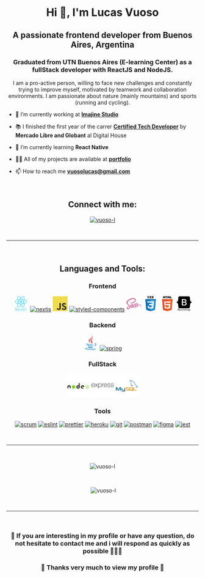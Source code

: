 <h1 align="center">Hi 👋, I'm Lucas Vuoso</h1>
<h2 align="center">A passionate frontend developer from Buenos Aires, Argentina</h2>
<h3 align="center">Graduated from UTN Buenos Aires (E-learning Center) as a fullStack developer with ReactJS and NodeJS.</h3>
<p align="center">I am a pro-active person, willing to face new challenges and constantly trying to improve myself, motivated by teamwork and collaboration environments. I am passionate about nature (mainly mountains) and sports (running and cycling).</p>

- 🔭 I’m currently working at [**Imajine Studio**](https://imajine.com/)

- 📚 I finished the first year of the carrer [**Certified Tech Developer**](https://www.digitalhouse.com/ar/acciones/certified-tech-developer) by **Mercado Libre and Globant** al Digital House

- 🌱 I’m currently learning **React Native**

- 👨‍💻 All of my projects are available at [**portfolio**](https://portfolio-vuoso-lucas.vercel.app/)

- 📫 How to reach me **vuosolucas@gmail.com**

</br>

<h2 align="center">Connect with me:</h2>
<p align="center">
<a href="https://linkedin.com/in/vuoso-l" target="blank"><img align="center" src="https://img.pngio.com/linkedin-logo-png-images-free-download-linkedin-logo-png-612_612.png" alt="vuoso-l" height="40" width="40" /></a>
</p>

</br>
<hr>
</br>

<h2 align="center">Languages and Tools:</h2>
<h3 align="center">Frontend</h3>
<p align="center">
  <a href="https://reactjs.org/" target="_blank" rel="noreferrer"> <img
      src="https://raw.githubusercontent.com/devicons/devicon/master/icons/react/react-original-wordmark.svg"
      alt="react" width="40" height="40" /></a>
  <a href="https://nextjs.org/" target="_blank" rel="noreferrer"> <img src="https://cdn.worldvectorlogo.com/logos/nextjs-2.svg" alt="nextjs" width="40" height="40"/></a>
  <a href="https://developer.mozilla.org/en-US/docs/Web/JavaScript" target="_blank" rel="noreferrer"> <img
      src="https://raw.githubusercontent.com/devicons/devicon/master/icons/javascript/javascript-original.svg"
      alt="javascript" width="40" height="40" /></a>
  <a href="https://styled-components.com/" target="_blank" rel="noreferrer"> <img
      src="https://styled-components.com/logo.png" alt="styled-components" width="40"
      height="40" /></a>
  <a href="https://sass-lang.com" target="_blank" rel="noreferrer"> <img
      src="https://raw.githubusercontent.com/devicons/devicon/master/icons/sass/sass-original.svg" alt="sass" width="40"
      height="40" /></a>
  <a href="https://www.w3schools.com/css/" target="_blank" rel="noreferrer"> <img
      src="https://raw.githubusercontent.com/devicons/devicon/master/icons/css3/css3-original-wordmark.svg" alt="css3"
      width="40" height="40" /></a>
  <a href="https://www.w3.org/html/" target="_blank" rel="noreferrer"> <img
      src="https://raw.githubusercontent.com/devicons/devicon/master/icons/html5/html5-original-wordmark.svg"
      alt="html5" width="40" height="40" /></a>
  <a href="https://getbootstrap.com" target="_blank" rel="noreferrer"> <img
      src="https://raw.githubusercontent.com/devicons/devicon/master/icons/bootstrap/bootstrap-plain-wordmark.svg"
      alt="bootstrap" width="40" height="40" /></a>
  </p>
  <h3 align="center">Backend</h3>
  <p align="center">
  <a href="https://www.java.com" target="_blank" rel="noreferrer"> <img
      src="https://raw.githubusercontent.com/devicons/devicon/master/icons/java/java-original.svg" alt="java" width="40"
      height="40" /></a>
  <a href="https://spring.io/" target="_blank" rel="noreferrer"> <img src="https://www.vectorlogo.zone/logos/springio/springio-icon.svg" alt="spring" width="40" height="40"/></a>  
  </p>
  <h3 align="center">FullStack</h3>
  <p align="center">
  <a href="https://nodejs.org" target="_blank" rel="noreferrer"> <img
      src="https://raw.githubusercontent.com/devicons/devicon/master/icons/nodejs/nodejs-original-wordmark.svg"
      alt="nodejs" width="60" height="60" /></a>
  <a href="https://expressjs.com" target="_blank" rel="noreferrer"> <img
      src="https://raw.githubusercontent.com/devicons/devicon/master/icons/express/express-original-wordmark.svg"
      alt="express" width="60" height="60" /></a>  
  <a href="https://www.mysql.com/" target="_blank" rel="noreferrer">
    <img src="https://raw.githubusercontent.com/devicons/devicon/master/icons/mysql/mysql-original-wordmark.svg"
      alt="mysql" width="60" height="60" /></a>  
  </p>
  <h3 align="center">Tools</h3>
  <p align="center">
  <a href="https://www.scrum.org/" target="_blank" rel="noreferrer"> <img src=https://www.agile611.com/wp-content/uploads/2019/11/Scrumorg-Logo_tagline-500.png" alt="scrum" width="80" height="40"/></a>
  <a href="https://eslint.org/" target="_blank" rel="noreferrer"> <img src="https://www.vectorlogo.zone/logos/eslint/eslint-ar21.svg" alt="eslint" width="60" height="40"/></a>
  <a href="https://prettier.io/" target="_blank" rel="noreferrer"> <img src="https://prettier.io/icon.png" alt="prettier" width="40" height="40"/></a>
  <a href="https://heroku.com" target="_blank" rel="noreferrer"> <img
      src="https://www.vectorlogo.zone/logos/heroku/heroku-icon.svg" alt="heroku" width="40" height="40" /></a>
  <a href="https://git-scm.com/" target="_blank" rel="noreferrer"> <img
      src="https://www.vectorlogo.zone/logos/git-scm/git-scm-icon.svg" alt="git" width="40" height="40" /></a>
  <a href="https://postman.com" target="_blank" rel="noreferrer"> <img
      src="https://www.vectorlogo.zone/logos/getpostman/getpostman-icon.svg" alt="postman" width="40" height="40" /></a>
  <a href="https://www.figma.com/" target="_blank" rel="noreferrer"> <img src="https://www.vectorlogo.zone/logos/figma/figma-icon.svg" alt="figma" width="40" height="40"/></a>
  <a href="https://jestjs.io" target="_blank" rel="noreferrer"> <img src="https://www.vectorlogo.zone/logos/jestjsio/jestjsio-icon.svg" alt="jest" width="40" height="40"/></a>
</p>

</br>
<hr>
</br>

<p align="center"><img align="center" src="https://github-readme-stats.vercel.app/api/top-langs?username=vuoso-l&show_icons=true&locale=en&layout=compact" alt="vuoso-l" /></p>
</br>
<p align="center">&nbsp;<img align="center" src="https://github-readme-stats.vercel.app/api?username=vuoso-l&show_icons=true&locale=en" alt="vuoso-l" /></p>

</br>
<hr>
</br>

<h3 align="center">🔎 If you are interesting in my profile or have any question, do not hesitate to contact me and i will respond as quickly as possible 👨‍💻📲</h3>
<h3 align="center">🙂 Thanks very much to view my profile 🙂</h3>

<!--
**vuoso-l/vuoso-l** is a ✨ _special_ ✨ repository because its `README.md` (this file) appears on your GitHub profile.

Here are some ideas to get you started:

- 🔭 I’m currently working on ...
- 🌱 I’m currently learning ...
- 👯 I’m looking to collaborate on ...
- 🤔 I’m looking for help with ...
- 💬 Ask me about ...
- 📫 How to reach me: ...
- 😄 Pronouns: ...
- ⚡ Fun fact: ...
-->
